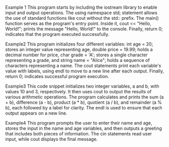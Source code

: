 Example 1
This program starts by including the iostream library to enable input and output operations. The using namespace std; statement allows the use of standard functions like cout without the std:: prefix. The main() function serves as the program's entry point. Inside it, cout << "Hello, World!"; prints the message "Hello, World!" to the console. Finally, return 0; indicates that the program executed successfully.

Example2
This program initializes four different variables: int age = 20; stores an integer value representing age, double price = 19.99; holds a decimal number for price, char grade = 'A'; stores a single character representing a grade, and string name = "Alice"; holds a sequence of characters representing a name. The cout statements print each variable's value with labels, using endl to move to a new line after each output. Finally, return 0; indicates successful program execution.

Example3
This code snippet initializes two integer variables, a and b, with values 10 and 3, respectively. It then uses cout to output the results of various arithmetic operations. The program calculates and prints the sum (a + b), difference (a - b), product (a * b), quotient (a / b), and remainder (a % b), each followed by a label for clarity. The endl is used to ensure that each output appears on a new line.

Example4
This program prompts the user to enter their name and age, stores the input in the name and age variables, and then outputs a greeting that includes both pieces of information. The cin statements read user input, while cout displays the final message.
